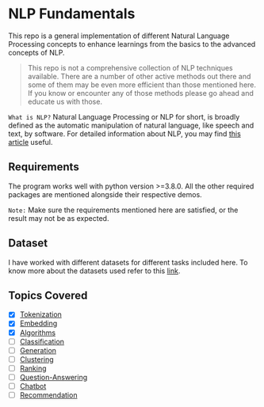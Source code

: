 # NLP Fundamentals

This repo is a general implementation of different Natural Language Processing concepts
to enhance learnings from the basics to the advanced concepts of NLP.

> This repo is not a comprehensive collection of NLP techniques available.
> There are a number of other active methods out there and some of them may be
> even more efficient than those mentioned here. If you know or encounter any of those methods
> please go ahead and educate us with those.

`What is NLP?` Natural Language Processing or NLP for short, is broadly defined as the automatic manipulation of natural language, like speech and text, by software. For detailed information about NLP, you may find [this article](https://machinelearningmastery.com/natural-language-processing/) useful.

## Requirements

The program works well with python version >=3.8.0.
All the other required packages are mentioned alongside their respective demos.

`Note:` Make sure the requirements mentioned here are satisfied, or the result may not be as expected.

## Dataset

I have worked with different datasets for different tasks included here. To know more about the datasets used refer to this [link](https://github.com/arunism/NLP-Fundamentals/tree/master/data#datasets).

## Topics Covered

- [x] [Tokenization](https://github.com/arunism/NLP-Fundamentals/blob/master/01-Tokenization)
- [x] [Embedding](https://github.com/arunism/NLP-Fundamentals/blob/master/02-Embedding)
- [x] [Algorithms](https://github.com/arunism/NLP-Fundamentals/blob/master/03-Algorithms)
- [ ] [Classification](https://github.com/arunism/NLP-Fundamentals/blob/master/04-Classification)
- [ ] [Generation](https://github.com/arunism/NLP-Fundamentals/blob/master/05-Generation)
- [ ] [Clustering](https://github.com/arunism/NLP-Fundamentals/blob/master/06-Clustering)
- [ ] [Ranking](https://github.com/arunism/NLP-Fundamentals/blob/master/07-Ranking)
- [ ] [Question-Answering](https://github.com/arunism/NLP-Fundamentals/blob/master/08-Question-Answering)
- [ ] [Chatbot](https://github.com/arunism/NLP-Fundamentals/blob/master/09-Chatbot)
- [ ] [Recommendation](https://github.com/arunism/NLP-Fundamentals/blob/master/10-Recommendation)
